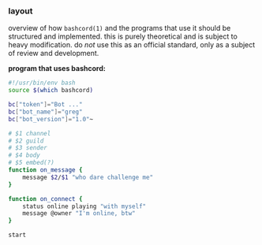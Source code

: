 ### layout

overview of how `bashcord(1)` and the programs that use it should be
structured and implemented. this is purely theoretical and is subject to
heavy modification. do *not* use this as an official standard, only as a
subject of review and development.

**program that uses bashcord:**
```bash
#!/usr/bin/env bash
source $(which bashcord)

bc["token"]="Bot ..."
bc["bot_name"]="greg"
bc["bot_version"]="1.0"~

# $1 channel
# $2 guild
# $3 sender
# $4 body
# $5 embed(?)
function on_message {
	message $2/$1 "who dare challenge me"
}

function on_connect {
	status online playing "with myself"
	message @owner "I'm online, btw"
}

start
```

